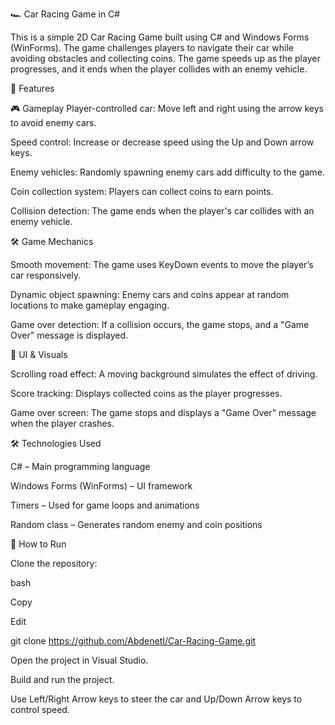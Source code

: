 🏎️ Car Racing Game in C#


This is a simple 2D Car Racing Game built using C# and Windows Forms (WinForms). The game challenges players to navigate their car while avoiding obstacles and collecting coins. The game speeds up as the player progresses, and it ends when the player collides with an enemy vehicle.


🚀 Features


🎮 Gameplay
Player-controlled car: Move left and right using the arrow keys to avoid enemy cars.


Speed control: Increase or decrease speed using the Up and Down arrow keys.


Enemy vehicles: Randomly spawning enemy cars add difficulty to the game.


Coin collection system: Players can collect coins to earn points.


Collision detection: The game ends when the player's car collides with an enemy vehicle.


🛠️ Game Mechanics


Smooth movement: The game uses KeyDown events to move the player’s car responsively.


Dynamic object spawning: Enemy cars and coins appear at random locations to make gameplay engaging.


Game over detection: If a collision occurs, the game stops, and a "Game Over" message is displayed.


🎨 UI & Visuals


Scrolling road effect: A moving background simulates the effect of driving.


Score tracking: Displays collected coins as the player progresses.


Game over screen: The game stops and displays a "Game Over" message when the player crashes.

🛠️ Technologies Used

C# – Main programming language

Windows Forms (WinForms) – UI framework

Timers – Used for game loops and animations

Random class – Generates random enemy and coin positions

📌 How to Run


Clone the repository:


bash


Copy


Edit


git clone https://github.com/AbdenetI/Car-Racing-Game.git


Open the project in Visual Studio.


Build and run the project.


Use Left/Right Arrow keys to steer the car and Up/Down Arrow keys to control speed.
